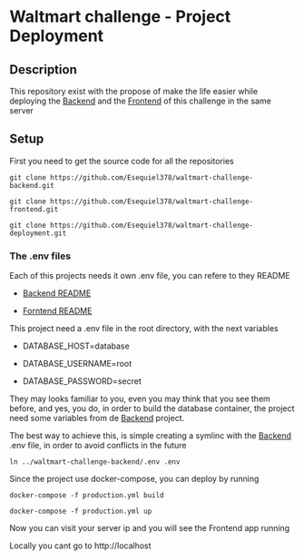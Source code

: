 # Waltmart challenge - Project Deployment

## Description

This repository exist with the propose of make the life easier while deploying
the [Backend](https://github.com/Esequiel378/waltmart-challenge-backend) and the
[Frontend](https://github.com/Esequiel378/waltmart-challenge-frontend) of this
challenge in the same server

## Setup

First you need to get the source code for all the repositories

```shell
git clone https://github.com/Esequiel378/waltmart-challenge-backend.git

git clone https://github.com/Esequiel378/waltmart-challenge-frontend.git

git clone https://github.com/Esequiel378/waltmart-challenge-deployment.git
```

### The .env files

Each of this projects needs it own .env file, you can refere to they README

+ [Backend README](https://github.com/Esequiel378/waltmart-challenge-backend/blob/master/README.md)

+ [Forntend README](https://github.com/Esequiel378/waltmart-challenge-frontend/blob/master/README.md)

This project need a .env file in the root directory, with the next variables

+ DATABASE_HOST=database

+ DATABASE_USERNAME=root

+ DATABASE_PASSWORD=secret

They may looks familiar to you, even you may think that you see them before,
and yes, you do, in order to build the database container, the project need some
variables from de [Backend](https://github.com/Esequiel378/waltmart-challenge-backend)
project.

The best way to achieve this, is simple creating a symlinc
with the [Backend](https://github.com/Esequiel378/waltmart-challenge-backend)
.env file, in order to avoid conflicts in the future

```shell
ln ../waltmart-challenge-backend/.env .env
```

Since the project use docker-compose, you can deploy by running

```shell
docker-compose -f production.yml build
```

```shell
docker-compose -f production.yml up
```

Now you can visit your server ip and you will see the Frontend app running

Locally you cant go to http://localhost
